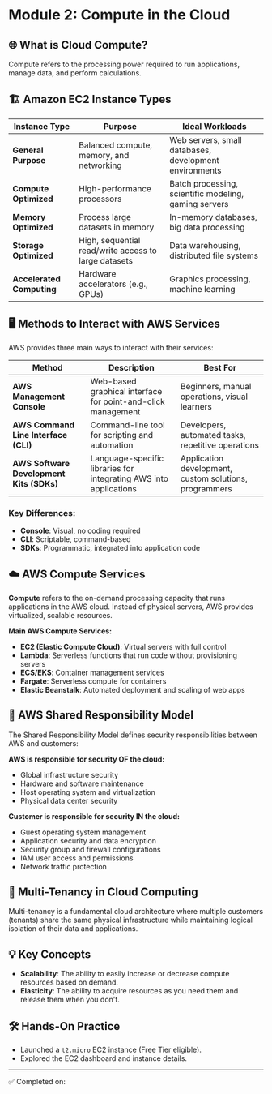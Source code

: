 # Module 2: Compute in the Cloud

## 🌐 What is Cloud Compute?
Compute refers to the processing power required to run applications, manage data, and perform calculations.

## 🏗️ Amazon EC2 Instance Types

| Instance Type | Purpose | Ideal Workloads |
|---------------|---------|-----------------|
| **General Purpose** | Balanced compute, memory, and networking | Web servers, small databases, development environments 
| **Compute Optimized** | High-performance processors | Batch processing, scientific modeling, gaming servers 
| **Memory Optimized** | Process large datasets in memory | In-memory databases, big data processing 
| **Storage Optimized** | High, sequential read/write access to large datasets | Data warehousing, distributed file systems 
| **Accelerated Computing** | Hardware accelerators (e.g., GPUs) | Graphics processing, machine learning 

## 🖥️ Methods to Interact with AWS Services

AWS provides three main ways to interact with their services:

| Method | Description | Best For |
|--------|-------------|----------|
| **AWS Management Console** | Web-based graphical interface for point-and-click management | Beginners, manual operations, visual learners |
| **AWS Command Line Interface (CLI)** | Command-line tool for scripting and automation | Developers, automated tasks, repetitive operations |
| **AWS Software Development Kits (SDKs)** | Language-specific libraries for integrating AWS into applications | Application development, custom solutions, programmers |

### Key Differences:
- **Console**: Visual, no coding required
- **CLI**: Scriptable, command-based
- **SDKs**: Programmatic, integrated into application code

## ☁️ AWS Compute Services

**Compute** refers to the on-demand processing capacity that runs applications in the AWS cloud. Instead of physical servers, AWS provides virtualized, scalable resources.

**Main AWS Compute Services:**
- **EC2 (Elastic Compute Cloud)**: Virtual servers with full control
- **Lambda**: Serverless functions that run code without provisioning servers
- **ECS/EKS**: Container management services
- **Fargate**: Serverless compute for containers
- **Elastic Beanstalk**: Automated deployment and scaling of web apps

## 🔐 AWS Shared Responsibility Model

The Shared Responsibility Model defines security responsibilities between AWS and customers:

**AWS is responsible for security OF the cloud:**
- Global infrastructure security
- Hardware and software maintenance
- Host operating system and virtualization
- Physical data center security

**Customer is responsible for security IN the cloud:**
- Guest operating system management
- Application security and data encryption
- Security group and firewall configurations
- IAM user access and permissions
- Network traffic protection

## 🤝 Multi-Tenancy in Cloud Computing
Multi-tenancy is a fundamental cloud architecture where multiple customers (tenants) share the same physical infrastructure while maintaining logical isolation of their data and applications.

## 💡 Key Concepts
- **Scalability**: The ability to easily increase or decrease compute resources based on demand.
- **Elasticity**: The ability to acquire resources as you need them and release them when you don't.

## 🛠️ Hands-On Practice
- Launched a `t2.micro` EC2 instance (Free Tier eligible).
- Explored the EC2 dashboard and instance details.

---
✅ Completed on: 
